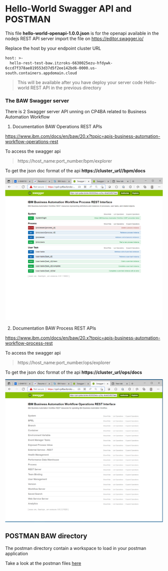 ﻿# Hello-World Swagger API and POSTMAN

This file **hello-world-openapi-1.0.0.json** is for the openapi available in the nodejs REST API server
import the file on https://editor.swagger.io/

Replace the host by your endpoint cluster URL
```
host: >-
  hello-rest-test-baw.itzroks-6630025ezu-hfdywk-6ccd7f378ae819553d37d5f2ee142bd6-0000.us-south.containers.appdomain.cloud
```
> This will be available after you have deploy your server code Hello-world REST API in the previous directory


### The BAW Swagger server
There is 2 Swagger server API unning on CP4BA related to Business Automation Workflow

1. Documentation BAW Operations REST APIs

https://www.ibm.com/docs/en/baw/20.x?topic=apis-business-automation-workflow-operations-rest

To access the swagger api 
> https://host_name:port_number/bpm/explorer
 
To get the json doc format of the api **https://cluster_url//bpm/docs**

![cp4ba-hello-world/hello-world-swagger](images/baw-processes-rest-swagger.PNG)

2. Documentation BAW Process REST APIs

https://www.ibm.com/docs/en/baw/20.x?topic=apis-business-automation-workflow-process-rest

To access the swagger api
> https://host_name:port_number/ops/explorer

To get the json doc format of the api **https://cluster_url/ops/docs**

![cp4ba-hello-world/hello-world-swagger](images/baw-operations-rest-swagger.PNG)

## POSTMAN BAW directory

The postman directory contain a workspace to load in your postman application

Take a look at the postman files [here](/hello-world-swagger/postman-baw/Readme.md)
